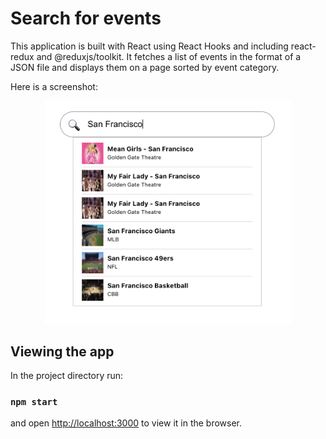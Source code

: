 # Search for events

This application is built with React using React Hooks and including react-redux and @reduxjs/toolkit. It fetches a list of events in the format of a JSON file and displays them on a page sorted by event category.

Here is a screenshot:

<p align="center">
  <img src="screenshot.png" width="395"/>
</p>

## Viewing the app

In the project directory run:

### `npm start`

and open [http://localhost:3000](http://localhost:3000) to view it in the browser.
